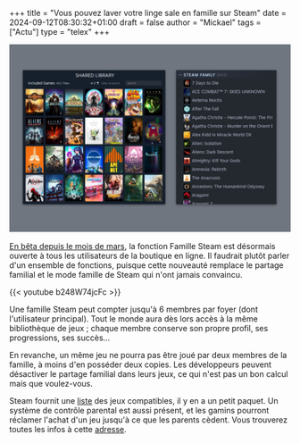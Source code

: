 +++
title = "Vous pouvez laver votre linge sale en famille sur Steam"
date = 2024-09-12T08:30:32+01:00
draft = false
author = "Mickael"
tags = ["Actu"]
type = "telex"
+++

![Famille Steam](steam.jpg "")

[En bêta depuis le mois de mars](https://nostick.fr/articles/2024/mars/1903_steam/), la fonction Famille Steam est désormais ouverte à tous les utilisateurs de la boutique en ligne. Il faudrait plutôt parler d'un ensemble de fonctions, puisque cette nouveauté remplace le partage familial et le mode famille de Steam qui n'ont jamais convaincu.

{{< youtube b248W74jcFc >}} 

Une famille Steam peut compter jusqu'à 6 membres par foyer (dont l'utilisateur principal). Tout le monde aura dès lors accès à la même bibliothèque de jeux ; chaque membre conserve son propre profil, ses progressions, ses succès… 

En revanche, un même jeu ne pourra pas être joué par deux membres de la famille, à moins d'en posséder deux copies. Les développeurs peuvent désactiver le partage familial dans leurs jeux, ce qui n'est pas un bon calcul mais que voulez-vous.

Steam fournit une [liste](https://store.steampowered.com/search/?category2=62&ndl=1) des jeux compatibles, il y en a un petit paquet. Un système de contrôle parental est aussi présent, et les gamins pourront réclamer l'achat d'un jeu jusqu'à ce que les parents cèdent. Vous trouverez toutes les infos à cette [adresse](https://steamcommunity.com/games/593110/announcements/detail/4605582245626919824).